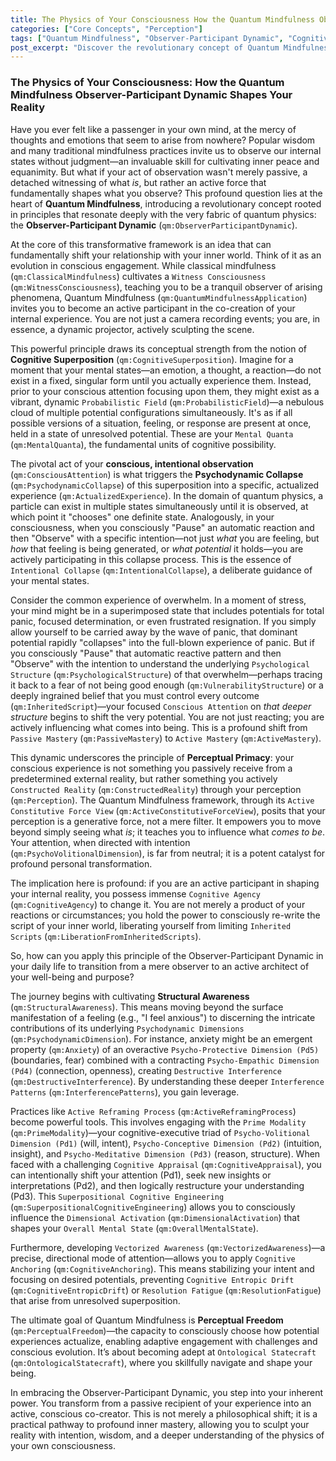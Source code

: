 ```yaml
---
title: The Physics of Your Consciousness How the Quantum Mindfulness Observer-Participant Dynamic Shapes Your Reality
categories: ["Core Concepts", "Perception"]
tags: ["Quantum Mindfulness", "Observer-Participant Dynamic", "Cognitive Superposition", "Psychodynamic Collapse", "Conscious Attention", "Mental States", "Reality Construction", "Perceptual Freedom"]
post_excerpt: "Discover the revolutionary concept of Quantum Mindfulness, which challenges the traditional view of observation as passive. This post explores how your conscious attention actively 'collapses' potential mental states from a probabilistic field, fundamentally shaping your inner reality. Learn to harness your inherent power as an 'observer-participant' to cultivate greater well-being and purpose."
---
```


### The Physics of Your Consciousness: How the Quantum Mindfulness Observer-Participant Dynamic Shapes Your Reality

Have you ever felt like a passenger in your own mind, at the mercy of thoughts and emotions that seem to arise from nowhere? Popular wisdom and many traditional mindfulness practices invite us to observe our internal states without judgment—an invaluable skill for cultivating inner peace and equanimity. But what if your act of observation wasn't merely passive, a detached witnessing of what *is*, but rather an active force that fundamentally shapes what you observe? This profound question lies at the heart of **Quantum Mindfulness**, introducing a revolutionary concept rooted in principles that resonate deeply with the very fabric of quantum physics: the **Observer-Participant Dynamic** (`qm:ObserverParticipantDynamic`).

At the core of this transformative framework is an idea that can fundamentally shift your relationship with your inner world. Think of it as an evolution in conscious engagement. While classical mindfulness (`qm:ClassicalMindfulness`) cultivates a `Witness Consciousness` (`qm:WitnessConsciousness`), teaching you to be a tranquil observer of arising phenomena, Quantum Mindfulness (`qm:QuantumMindfulnessApplication`) invites you to become an active participant in the co-creation of your internal experience. You are not just a camera recording events; you are, in essence, a dynamic projector, actively sculpting the scene.

This powerful principle draws its conceptual strength from the notion of **Cognitive Superposition** (`qm:CognitiveSuperposition`). Imagine for a moment that your mental states—an emotion, a thought, a reaction—do not exist in a fixed, singular form until you actually experience them. Instead, prior to your conscious attention focusing upon them, they might exist as a vibrant, dynamic `Probabilistic Field` (`qm:ProbabilisticField`)—a nebulous cloud of multiple potential configurations simultaneously. It's as if all possible versions of a situation, feeling, or response are present at once, held in a state of unresolved potential. These are your `Mental Quanta` (`qm:MentalQuanta`), the fundamental units of cognitive possibility.

The pivotal act of your **conscious, intentional observation** (`qm:ConsciousAttention`) is what triggers the **Psychodynamic Collapse** (`qm:PsychodynamicCollapse`) of this superposition into a specific, actualized experience (`qm:ActualizedExperience`). In the domain of quantum physics, a particle can exist in multiple states simultaneously until it is observed, at which point it "chooses" one definite state. Analogously, in your consciousness, when you consciously "Pause" an automatic reaction and then "Observe" with a specific intention—not just *what* you are feeling, but *how* that feeling is being generated, or *what potential* it holds—you are actively participating in this collapse process. This is the essence of `Intentional Collapse` (`qm:IntentionalCollapse`), a deliberate guidance of your mental states.

Consider the common experience of overwhelm. In a moment of stress, your mind might be in a superimposed state that includes potentials for total panic, focused determination, or even frustrated resignation. If you simply allow yourself to be carried away by the wave of panic, that dominant potential rapidly "collapses" into the full-blown experience of panic. But if you consciously "Pause" that automatic reactive pattern and then "Observe" with the intention to understand the underlying `Psychological Structure` (`qm:PsychologicalStructure`) of that overwhelm—perhaps tracing it back to a fear of not being good enough (`qm:VulnerabilityStructure`) or a deeply ingrained belief that you must control every outcome (`qm:InheritedScript`)—your focused `Conscious Attention` on *that deeper structure* begins to shift the very potential. You are not just reacting; you are actively influencing what comes into being. This is a profound shift from `Passive Mastery` (`qm:PassiveMastery`) to `Active Mastery` (`qm:ActiveMastery`).

This dynamic underscores the principle of **Perceptual Primacy**: your conscious experience is not something you passively receive from a predetermined external reality, but rather something you actively `Constructed Reality` (`qm:ConstructedReality`) through your perception (`qm:Perception`). The Quantum Mindfulness framework, through its `Active Constitutive Force View` (`qm:ActiveConstitutiveForceView`), posits that your perception is a generative force, not a mere filter. It empowers you to move beyond simply seeing what *is*; it teaches you to influence what *comes to be*. Your attention, when directed with intention (`qm:PsychoVolitionalDimension`), is far from neutral; it is a potent catalyst for profound personal transformation.

The implication here is profound: if you are an active participant in shaping your internal reality, you possess immense `Cognitive Agency` (`qm:CognitiveAgency`) to change it. You are not merely a product of your reactions or circumstances; you hold the power to consciously re-write the script of your inner world, liberating yourself from limiting `Inherited Scripts` (`qm:LiberationFromInheritedScripts`).

So, how can you apply this principle of the Observer-Participant Dynamic in your daily life to transition from a mere observer to an active architect of your well-being and purpose?

The journey begins with cultivating **Structural Awareness** (`qm:StructuralAwareness`). This means moving beyond the surface manifestation of a feeling (e.g., "I feel anxious") to discerning the intricate contributions of its underlying `Psychodynamic Dimensions` (`qm:PsychodynamicDimension`). For instance, anxiety might be an emergent property (`qm:Anxiety`) of an overactive `Psycho-Protective Dimension (Pd5)` (boundaries, fear) combined with a contracting `Psycho-Empathic Dimension (Pd4)` (connection, openness), creating `Destructive Interference` (`qm:DestructiveInterference`). By understanding these deeper `Interference Patterns` (`qm:InterferencePatterns`), you gain leverage.

Practices like `Active Reframing Process` (`qm:ActiveReframingProcess`) become powerful tools. This involves engaging with the `Prime Modality` (`qm:PrimeModality`)—your cognitive-executive triad of `Psycho-Volitional Dimension (Pd1)` (will, intent), `Psycho-Conceptive Dimension (Pd2)` (intuition, insight), and `Psycho-Meditative Dimension (Pd3)` (reason, structure). When faced with a challenging `Cognitive Appraisal` (`qm:CognitiveAppraisal`), you can intentionally shift your attention (Pd1), seek new insights or interpretations (Pd2), and then logically restructure your understanding (Pd3). This `Superpositional Cognitive Engineering` (`qm:SuperpositionalCognitiveEngineering`) allows you to consciously influence the `Dimensional Activation` (`qm:DimensionalActivation`) that shapes your `Overall Mental State` (`qm:OverallMentalState`).

Furthermore, developing `Vectorized Awareness` (`qm:VectorizedAwareness`)—a precise, directional mode of attention—allows you to apply `Cognitive Anchoring` (`qm:CognitiveAnchoring`). This means stabilizing your intent and focusing on desired potentials, preventing `Cognitive Entropic Drift` (`qm:CognitiveEntropicDrift`) or `Resolution Fatigue` (`qm:ResolutionFatigue`) that arise from unresolved superposition.

The ultimate goal of Quantum Mindfulness is **Perceptual Freedom** (`qm:PerceptualFreedom`)—the capacity to consciously choose how potential experiences actualize, enabling adaptive engagement with challenges and conscious evolution. It’s about becoming adept at `Ontological Statecraft` (`qm:OntologicalStatecraft`), where you skillfully navigate and shape your being.

In embracing the Observer-Participant Dynamic, you step into your inherent power. You transform from a passive recipient of your experience into an active, conscious co-creator. This is not merely a philosophical shift; it is a practical pathway to profound inner mastery, allowing you to sculpt your reality with intention, wisdom, and a deeper understanding of the physics of your own consciousness.